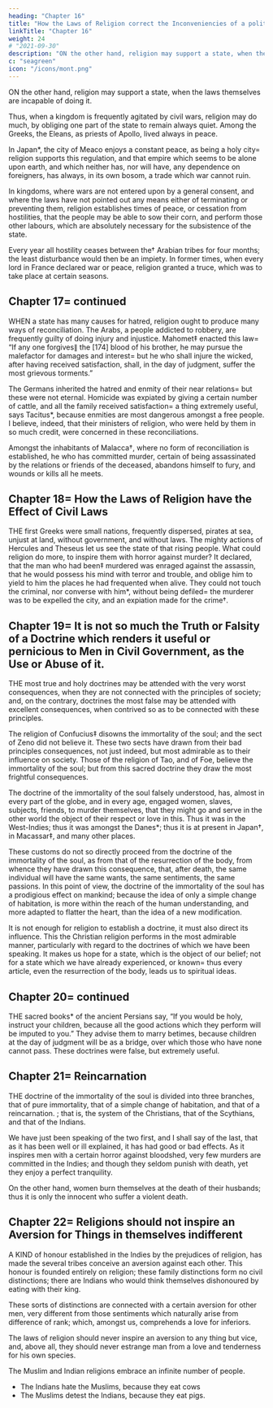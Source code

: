 ```yaml
---
heading: "Chapter 16"
title: "How the Laws of Religion correct the Inconveniencies of a political Constitution"
linkTitle: "Chapter 16"
weight: 24
# "2021-09-30"
description: "ON the other hand, religion may support a state, when the laws themselves are incapable of doing it"
c: "seagreen"
icon: "/icons/mont.png"
---
```




ON the other hand, religion may support a state, when the laws themselves are incapable of doing it.

Thus, when a kingdom is frequently agitated by civil wars, religion may do much, by obliging one part of the state to remain always quiet. Among the Greeks, the Eleans, as priests of Apollo, lived always in peace. 

In Japan*, the city of Meaco enjoys a constant peace, as being a holy city= religion supports this regulation, and that empire which seems to be alone upon earth, and which neither has, nor will have, any dependence on foreigners, has always, in its own bosom, a trade which war cannot ruin.


In kingdoms, where wars are not entered upon by a general consent, and where the laws have not pointed out any means either of terminating or preventing them, religion establishes times of peace, or cessation from hostilities, that the people may be able to sow their corn, and perform those other labours, which are absolutely necessary for the subsistence of the state.

Every year all hostility ceases between the† Arabian tribes for four months; the least disturbance would then be an impiety. In former times, when every lord in France declared war or peace, religion granted a truce, which was to take place at certain seasons.



## Chapter 17= continued

WHEN a state has many causes for hatred, religion ought to produce many ways of reconciliation. The Arabs, a people addicted to robbery, are frequently guilty of doing injury and injustice. Mahomet‡ enacted this law= “If any one forgives∥ the [174] blood of his brother, he may pursue the malefactor for damages and interest= but he who shall injure the wicked, after having received satisfaction, shall, in the day of judgment, suffer the most grievous torments.”

The Germans inherited the hatred and enmity of their near relations= but these were not eternal. Homicide was expiated by giving a certain number of cattle, and all the family received satisfaction= a thing extremely useful, says Tacitus*, because enmities are most dangerous amongst a free people. I believe, indeed, that their ministers of religion, who were held by them in so much credit, were concerned in these reconciliations.

Amongst the inhabitants of Malacca†, where no form of reconciliation is established, he who has committed murder, certain of being assassinated by the relations or friends of the deceased, abandons himself to fury, and wounds or kills all he meets.



## Chapter 18= How the Laws of Religion have the Effect of Civil Laws

THE first Greeks were small nations, frequently dispersed, pirates at sea, unjust at land, without government, and without laws. The mighty actions of Hercules and Theseus let us see the state of that rising people. What could religion do more, to inspire them with horror against murder? It declared, that the man who had been‡ murdered was enraged against the assassin, that he would possess his mind with terror and trouble, and oblige him to yield to him the places he had frequented when alive. They could not touch the criminal, nor converse with him*, without being defiled= the murderer was to be expelled the city, and an expiation made for the crime†.



## Chapter 19= It is not so much the Truth or Falsity of a Doctrine which renders it useful or pernicious to Men in Civil Government, as the Use or Abuse of it.

THE most true and holy doctrines may be attended with the very worst consequences, when they are not connected with the principles of society; and, on the contrary, doctrines the most false may be attended with excellent consequences, when contrived so as to be connected with these principles.

The religion of Confucius‡ disowns the immortality of the soul; and the sect of Zeno did not believe it. These two sects have drawn from their bad principles consequences, not just indeed, but most admirable as to their influence on society. Those of the religion of Tao, and of Foe, believe the immortality of the soul; but from this sacred doctrine they draw the most frightful consequences.

The doctrine of the immortality of the soul falsely understood, has, almost in every part of the globe, and in every age, engaged women, slaves, subjects, friends, to murder themselves, that they might go and serve in the other world the object of their respect or love in this. Thus it was in the West-Indies; thus it was amongst the Danes*; thus it is at present in Japan†, in Macassar‡, and many other places.

These customs do not so directly proceed from the doctrine of the immortality of the soul, as from that of the resurrection of the body, from whence they have drawn this consequence, that, after death, the same individual will have the same wants, the same sentiments, the same passions. In this point of view, the doctrine of the immortality of the soul has a prodigious effect on mankind; because the idea of only a simple change of habitation, is more within the reach of the human understanding, and more adapted to flatter the heart, than the idea of a new modification.

It is not enough for religion to establish a doctrine, it must also direct its influence. This the Christian religion performs in the most admirable manner, particularly with regard to the doctrines of which we have been speaking. It makes us hope for a state, which is the object of our belief; not for a state which we have already experienced, or known= thus every article, even the resurrection of the body, leads us to spiritual ideas.



## Chapter 20= continued

THE sacred books* of the ancient Persians say, “If you would be holy, instruct your children, because all the good actions which they perform will be imputed to you.” They advise them to marry betimes, because children at the day of judgment will be as a bridge, over which those who have none cannot pass. These doctrines were false, but extremely useful.



## Chapter 21= Reincarnation

THE doctrine of the immortality of the soul is divided into three branches, that of pure immortality, that of a simple change of habitation, and that of a <!-- metempsychosis --> reincarnation. ; that is, the system of the Christians, that of the Scythians, and that of the Indians. 

We have just been speaking of the two first, and I shall say of the last, that as it has been well or ill explained, it has had good or bad effects. As it inspires men with a certain horror against bloodshed, very few murders are committed in the Indies; and though they seldom punish with death, yet they enjoy a perfect tranquility.

On the other hand, women burn themselves at the death of their husbands; thus it is only the innocent who suffer a violent death.



## Chapter 22= Religions should not inspire an Aversion for Things in themselves indifferent

A KIND of honour established in the Indies by the prejudices of religion, has made the several tribes conceive an aversion against each other. This honour is founded entirely on religion; these family distinctions form no civil distinctions; there are Indians who would think themselves dishonoured by eating with their king.

These sorts of distinctions are connected with a certain aversion for other men, very different from those sentiments which naturally arise from difference of rank; which, amongst us, comprehends a love for inferiors.

The laws of religion should never inspire an aversion to any thing but vice, and, above all, they should never estrange man from a love and tenderness for his own species.

The Muslim and Indian religions embrace an infinite number of people. 
- The Indians hate the Muslims, because they eat cows
- The Muslims detest the Indians, because they eat pigs.
